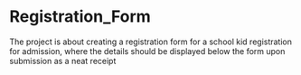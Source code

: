 # Registration_Form

The project is about creating a registration form for a school kid registration for admission, where the details should be displayed below the form upon submission as a neat receipt
